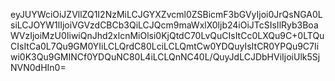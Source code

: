 eyJUYWciOiJZVllZQ1I2NzMiLCJGYXZvcml0ZSBicmF3bGVyIjoi0JrQsNGA0LsiLCJOYW1lIjoiVGVzdCBCb3QiLCJQcm9maWxlX0ljb24iOiJTcSIsIlRyb3BoaWVzIjoiMzU0IiwiQnJhd2xlcnMiOlsi0KjQtdC70LvQuCIsItCc0LXQu9C+0LTQuCIsItCa0L7Qu9GM0YIiLCLQrdC80LciLCLQmtCw0YDQuyIsItCR0YPQu9C7Iiwi0K3Qu9GMINCf0YDQuNC80L4iLCLQnNC40L/QuyJdLCJDbHViIjoiUlk5SjNVN0dHIn0=
